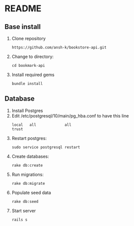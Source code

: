 # README

## Base install
1. Clone repository
	```
    https://github.com/ansh-k/bookstore-api.git
	```
1. Change to directory:
	```
	cd bookmark-api
	```
1. Install required gems
	```
	bundle install
	```
## Database
1. Install Postgres
1. Edit /etc/postgresql/10/main/pg_hba.conf to have this line 
	```
	local   all             all                                     trust
	```
1. Restart postgres: 
	```
	sudo service postgresql restart
	```	
1. Create databases: 
	```
	rake db:create
	```
1. Run migrations:
	```
	rake db:migrate
	```
1. Populate seed data
	```
	rake db:seed
	```
1. Start server
	```
	rails s
	```